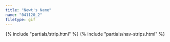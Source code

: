 ```yaml
---
title: "Newt's Name"
name: "041120_2"
filetype: gif
---
```


{% include "partials/strip.html" %}
{% include "partials/nav-strips.html" %}